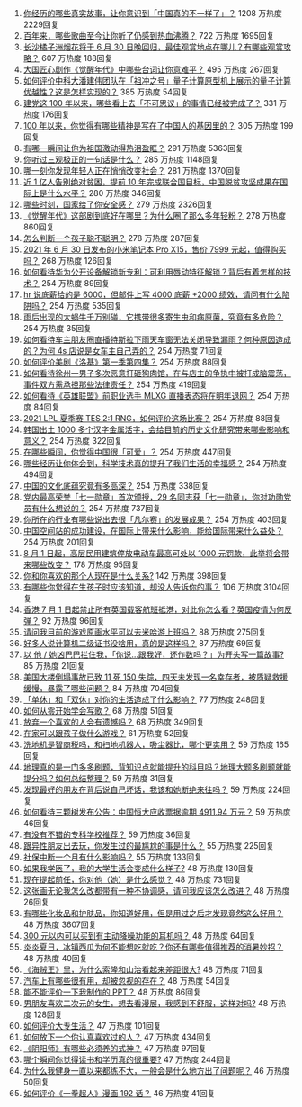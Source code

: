 1. [你经历的哪些真实故事，让你意识到「中国真的不一样了」？](https://www.zhihu.com/question/429896850) 1208 万热度 2229回复
1. [百年来，哪些歌曲至今让你听了仍感到热血沸腾？](https://www.zhihu.com/question/455864364) 722 万热度 1695回复
1. [长沙橘子洲烟花将于 6 月 30 日晚回归，最佳观赏地点在哪儿？有哪些观赏攻略？](https://www.zhihu.com/question/468494209) 607 万热度 188回复
1. [大国匠心剧作《觉醒年代》中哪些台词让你意难平？](https://www.zhihu.com/question/461299889) 495 万热度 267回复
1. [如何评价中科大潘建伟团队在「祖冲之号」量子计算原型机上展示的量子计算优越性？这是怎样实现的？](https://www.zhihu.com/question/468741820) 385 万热度 54回复
1. [建党这 100 年以来，哪些看上去「不可思议」的事情已经被完成了？](https://www.zhihu.com/question/468798487) 331 万热度 176回复
1. [100 年以来，你觉得有哪些精神是写在了中国人的基因里的？](https://www.zhihu.com/question/468804235) 305 万热度 199回复
1. [有哪一瞬间让你为祖国激动得热泪盈眶？](https://www.zhihu.com/question/276636947) 291 万热度 5363回复
1. [你听过三观极正的一句话是什么？](https://www.zhihu.com/question/316797926) 285 万热度 1148回复
1. [哪一刻你发现年轻人正在悄悄改变社会？](https://www.zhihu.com/question/447184915) 281 万热度 1370回复
1. [近 1 亿人告别绝对贫困，提前 10 年完成联合国目标，中国脱贫攻坚成果在国际上是什么水平？](https://www.zhihu.com/question/446264543) 280 万热度 346回复
1. [哪些时刻，国家给了你安全感？](https://www.zhihu.com/question/446990478) 279 万热度 2326回复
1. [《觉醒年代》这部剧到底好在哪里？为什么圈了那么多年轻粉？](https://www.zhihu.com/question/459410613) 278 万热度 860回复
1. [怎么判断一个孩子聪不聪明？](https://www.zhihu.com/question/460441961) 278 万热度 287回复
1. [2021 年 6 月 30 日发布的小米笔记本 Pro X15，售价 7999 元起，值得购买吗？](https://www.zhihu.com/question/469004337) 268 万热度 126回复
1. [如何看待华为公开设备解锁新专利：可利用唇动特征解锁？背后有着怎样的技术？](https://www.zhihu.com/question/468759652) 254 万热度 89回复
1. [hr 说底薪给的是 6000，但邮件上写 4000 底薪 +2000 绩效，请问有什么陷阱吗？](https://www.zhihu.com/question/279752230) 254 万热度 535回复
1. [雨后出现的大蜗牛千万别碰，它携带很多寄生虫和病原菌，究竟有多危险？](https://www.zhihu.com/question/468733508) 254 万热度 35回复
1. [如何看待车主朋友圈直播特斯拉下雨天车窗无法关闭导致漏雨？何种原因造成的？为何 4s 店说是女车主自己弄的？](https://www.zhihu.com/question/468832311) 254 万热度 71回复
1. [如何评价美剧《洛基》第一季第四集？](https://www.zhihu.com/question/468004011) 254 万热度 88回复
1. [如何看待徐州一男子多次恶意打砸狗肉馆，在与店主的争执中被打成脑震荡，事件双方需承担那些法律责任？](https://www.zhihu.com/question/467649024) 254 万热度 419回复
1. [如何看待《英雄联盟》前职业选手 MLXG 直播表态将在明年退网？](https://www.zhihu.com/question/466700437) 254 万热度 84回复
1. [2021 LPL 夏季赛 TES 2:1 RNG，如何评价这场比赛？](https://www.zhihu.com/question/469157245) 254 万热度 88回复
1. [韩国出土 1000 多个汉字金属活字，会给目前的历史文化研究带来哪些影响和意义？](https://www.zhihu.com/question/468965792) 254 万热度 322回复
1. [在哪些瞬间，你觉得中国很「可爱」？](https://www.zhihu.com/question/455857255) 254 万热度 447回复
1. [哪些经历让你体会到，科学技术真的提升了我们生活的幸福感？](https://www.zhihu.com/question/459895565) 254 万热度 494回复
1. [中国的文化底蕴究竟有多高深？](https://www.zhihu.com/question/277040928) 254 万热度 338回复
1. [党内最高荣誉「七一勋章」首次颁授，29 名同志获「七一勋章」，你对功勋党员有什么想说的？](https://www.zhihu.com/question/468683456) 254 万热度 737回复
1. [你所在的行业有哪些说出去很「凡尔赛」的发展成果？](https://www.zhihu.com/question/447184680) 254 万热度 403回复
1. [中国空间站的成功建设，在国际上带来什么影响，能给国际带来什么益处？](https://www.zhihu.com/question/465703732) 254 万热度 201回复
1. [8 月 1 日起，高层民用建筑停放电动车最高可处以 1000 元罚款，此举将会带来哪些改变？](https://www.zhihu.com/question/469014496) 178 万热度 95回复
1. [你和你喜欢的那个人现在是什么关系?](https://www.zhihu.com/question/467896413) 142 万热度 398回复
1. [有哪些你觉得在生孩子时应该知道，却没人告诉你的事？](https://www.zhihu.com/question/296368004) 106 万热度 3104回复
1. [香港 7 月 1 日起禁止所有英国载客航班抵港，对此你怎么看？英国疫情为何反弹？](https://www.zhihu.com/question/468775842) 92 万热度 96回复
1. [请问我目前的游戏原画水平可以去米哈游上班吗？](https://www.zhihu.com/question/441867303) 88 万热度 275回复
1. [好多人说计算机二级证书没啥用，真的是这样吗？](https://www.zhihu.com/question/432050455) 87 万热度 69回复
1. [以 他 / 她凶巴巴拦住我，「你说…跟我好，还作数吗？」为开头写一篇故事?](https://www.zhihu.com/question/468253321) 85 万热度 21回复
1. [美国大楼倒塌事故已致 11 死 150 失踪，四天未发现一名幸存者，被质疑救援缓慢，暴露了哪些问题？](https://www.zhihu.com/question/468831412) 84 万热度 704回复
1. [「单休」和「双休」对你的生活造成了什么影响？](https://www.zhihu.com/question/464274735) 77 万热度 248回复
1. [如何从零开始学会写歌？](https://www.zhihu.com/question/20437561) 68 万热度 51回复
1. [放弃一个喜欢的人会有遗憾吗？](https://www.zhihu.com/question/467518860) 68 万热度 349回复
1. [在家可以跟孩子做什么游戏？](https://www.zhihu.com/question/391201046) 61 万热度 52回复
1. [洗地机是智商税吗，和扫地机器人，吸尘器比，哪个更实用？](https://www.zhihu.com/question/418512921) 59 万热度 165回复
1. [地理真的是一门多多刷题，背知识点就能提升的科目吗？地理大题多刷题就能提分吗？如何总结整理？](https://www.zhihu.com/question/458351725) 59 万热度 31回复
1. [发现最好的朋友在背后说自己坏话，我该和她断绝来往吗？](https://www.zhihu.com/question/463316530) 59 万热度 224回复
1. [如何看待三颗树发布公告：中国恒大应收票据逾期 4911.94 万元？](https://www.zhihu.com/question/468886248) 59 万热度 46回复
1. [有没有不错的专科学校推荐？](https://www.zhihu.com/question/286133002) 59 万热度 36回复
1. [跟异性朋友出去玩，你发生过的最尴尬的事是什么？](https://www.zhihu.com/question/281832872) 55 万热度 225回复
1. [社保中断一个月有什么影响吗？](https://www.zhihu.com/question/304891093) 55 万热度 133回复
1. [如果我学医了，我的大学生活会变成什么样子?](https://www.zhihu.com/question/467153007) 48 万热度 130回复
1. [现在提起前任，你对他（她）是什么感觉？](https://www.zhihu.com/question/457793688) 48 万热度 731回复
1. [这张画无论我怎么改都带有一种不协调感，请问我应该怎么改进？](https://www.zhihu.com/question/465722064) 48 万热度 26回复
1. [有哪些化妆品和护肤品，你知道好用，但是用过之后才发现竟然这么好用？](https://www.zhihu.com/question/296721599) 48 万热度 3607回复
1. [300 元以内可以买到有主动降噪功能的耳机吗？](https://www.zhihu.com/question/459589615) 48 万热度 64回复
1. [炎炎夏日，冰镇西瓜为何不能想吃就吃？你还有哪些值得推荐的消暑妙招？](https://www.zhihu.com/question/468429624) 48 万热度 40回复
1. [《海贼王》里，为什么索隆和山治看起来差距很大?](https://www.zhihu.com/question/463900094) 48 万热度 71回复
1. [汽车上有哪些很有用，却被忽视的存在？](https://www.zhihu.com/question/428421530) 48 万热度 54回复
1. [能不能评价一下我制作的 PPT？](https://www.zhihu.com/question/460696678) 48 万热度 86回复
1. [男朋友喜欢二次元的女生，想去看漫展，我感到不舒服，这样对吗?](https://www.zhihu.com/question/467068049) 48 万热度 128回复
1. [如何评价大专生活？](https://www.zhihu.com/question/295193493) 47 万热度 101回复
1. [如何放下一个你认真喜欢过的人？](https://www.zhihu.com/question/466673263) 47 万热度 434回复
1. [《阴阳师》有哪些必须养的式神？](https://www.zhihu.com/question/311961456) 47 万热度 97回复
1. [哪个瞬间你觉得读书和学历真的很重要?](https://www.zhihu.com/question/466797792) 47 万热度 244回复
1. [为什么我健身一直以来都练不大，一般会是什么地方出了问题呢？](https://www.zhihu.com/question/461175616) 46 万热度 50回复
1. [如何评价《一拳超人》漫画 192 话？](https://www.zhihu.com/question/468006367) 46 万热度 41回复